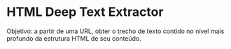 # HTML Deep Text Extractor
Objetivo: a partir de uma URL, obter o trecho de texto contido no nível mais profundo da estrutura HTML de seu conteúdo.
